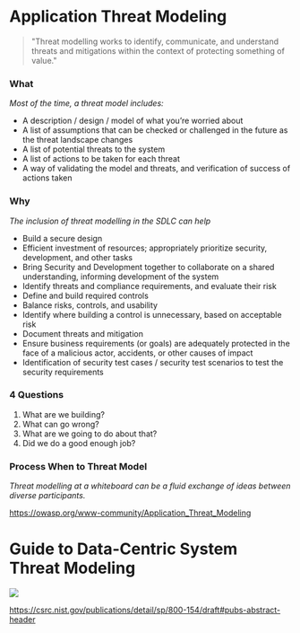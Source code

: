 # Application Threat Modeling
> "Threat modelling works to identify, communicate, and understand threats and mitigations within the context of protecting something of value."
### What
_Most of the time, a threat model includes:_
* A description / design / model of what you’re worried about  
* A list of assumptions that can be checked or challenged in the future as the threat landscape changes  
* A list of potential threats to the system  
* A list of actions to be taken for each threat  
* A way of validating the model and threats, and verification of success of actions taken  
### Why
_The inclusion of threat modelling in the SDLC can help_
* Build a secure design  
* Efficient investment of resources; appropriately prioritize security, development, and other tasks  
* Bring Security and Development together to collaborate on a shared understanding, informing development of the system  
* Identify threats and compliance requirements, and evaluate their risk  
* Define and build required controls    
* Balance risks, controls, and usability  
* Identify where building a control is unnecessary, based on acceptable risk  
* Document threats and mitigation  
* Ensure business requirements (or goals) are adequately protected in the face of a malicious actor, accidents, or other causes of impact  
* Identification of security test cases / security test scenarios to test the security requirements  
### 4 Questions
1. What are we building?  
2. What can go wrong?   
3. What are we going to do about that?  
4. Did we do a good enough job?  
### Process When to Threat Model
_Threat modelling at a whiteboard can be a fluid exchange of ideas between diverse participants._

https://owasp.org/www-community/Application_Threat_Modeling

# Guide to Data-Centric System Threat Modeling
![](threatmodel.png)


https://csrc.nist.gov/publications/detail/sp/800-154/draft#pubs-abstract-header

